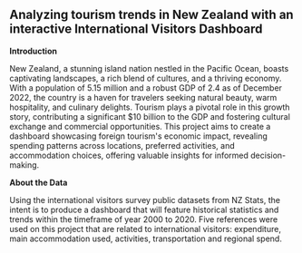 ## Analyzing tourism trends in New Zealand with an interactive International Visitors Dashboard

**Introduction**

New Zealand, a stunning island nation nestled in the Pacific Ocean, boasts captivating landscapes, a rich blend of cultures, and a thriving economy. With a population of 5.15 million and a robust GDP of 2.4 as of December 2022, the country is a haven for travelers seeking natural beauty, warm hospitality, and culinary delights. Tourism plays a pivotal role in this growth story, contributing a significant $10 billion to the GDP and fostering cultural exchange and commercial opportunities. This project aims to create a dashboard showcasing foreign tourism's economic impact, revealing spending patterns across locations, preferred activities, and accommodation choices, offering valuable insights for informed decision-making.


**About the Data**

Using the international visitors survey public datasets from NZ Stats, the intent is to produce a dashboard that will feature historical statistics and trends within the timeframe of year 2000 to 2020. Five references were used on this project that are related to international visitors: expenditure, main accommodation used, activities, transportation and regional spend.


